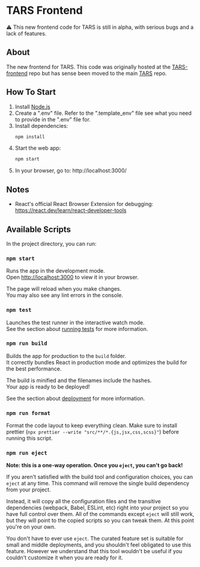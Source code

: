# TARS Frontend

⚠️ This new frontend code for TARS is still in alpha, with serious bugs and a lack of features.

## About

The new frontend for TARS. This code was originally hosted at the [TARS-frontend](https://github.com/osgil-defense/TARS-frontend) repo but has sense been moved to the main [TARS](https://github.com/osgil-defense/TARS) repo.

## How To Start

1. Install [Node.js](https://nodejs.org/en)
2. Create a ".env" file. Refer to the ".template_env" file see what you need to provide in the ".env" file for.
3. Install dependencies:
   ```bash
   npm install
   ```
4. Start the web app:
   ```bash
   npm start
   ```
5. In your browser, go to: http://localhost:3000/

## Notes

- React's official React Browser Extension for debugging: https://react.dev/learn/react-developer-tools

## Available Scripts

In the project directory, you can run:

### `npm start`

Runs the app in the development mode.\
Open [http://localhost:3000](http://localhost:3000) to view it in your browser.

The page will reload when you make changes.\
You may also see any lint errors in the console.

### `npm test`

Launches the test runner in the interactive watch mode.\
See the section about [running tests](https://facebook.github.io/create-react-app/docs/running-tests) for more information.

### `npm run build`

Builds the app for production to the `build` folder.\
It correctly bundles React in production mode and optimizes the build for the best performance.

The build is minified and the filenames include the hashes.\
Your app is ready to be deployed!

See the section about [deployment](https://facebook.github.io/create-react-app/docs/deployment) for more information.

### `npm run format`

Format the code layout to keep everything clean. Make sure to install prettier (`npx prettier --write "src/**/*.{js,jsx,css,scss}"`) before running this script.

### `npm run eject`

**Note: this is a one-way operation. Once you `eject`, you can't go back!**

If you aren't satisfied with the build tool and configuration choices, you can `eject` at any time. This command will remove the single build dependency from your project.

Instead, it will copy all the configuration files and the transitive dependencies (webpack, Babel, ESLint, etc) right into your project so you have full control over them. All of the commands except `eject` will still work, but they will point to the copied scripts so you can tweak them. At this point you're on your own.

You don't have to ever use `eject`. The curated feature set is suitable for small and middle deployments, and you shouldn't feel obligated to use this feature. However we understand that this tool wouldn't be useful if you couldn't customize it when you are ready for it.
